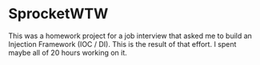 # SprocketWTW

This was a homework project for a job interview that asked me to build an Injection Framework (IOC / DI). This is the result of that effort. I spent maybe all of 20 hours working on it.
